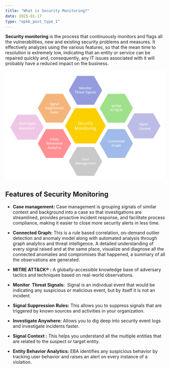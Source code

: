 ```yaml
---
title: "What is Security Monitoring?"
date: 2025-01-17
type: "epkb_post_type_1"
---
```


**Security monitoring** is the process that continuously monitors and flags all the vulnerabilities, new and existing security problems and measures. It effectively analyzes using the various features, so that the mean time to resolution is extremely low, indicating that an entity or service can be repaired quickly and, consequently, any IT issues associated with it will probably have a reduced impact on the business.

![Security monitoring](./gif/security-monitoring-1.jpg)

## **Features of Security Monitoring**  
  

- **Case management:** Case management is grouping signals of similar context and background into a case so that investigations are streamlined, provides proactive incident response, and facilitate process compliance, making it easier to close more security alerts in less time. 

- **Connected Graph:** This is a rule based correlation, on-demand outlier detection and anomaly model along with automated analysis through graph analytics and threat intelligence. A detailed understanding of every signal raised and at the same place, visualize and diagnose all the connected anomalies and compromises that happened, a summary of all the observations are generated.

- **MITRE ATT&CK® :** A globally-accessible knowledge base of adversary tactics and techniques based on real-world observations. 

- **Monitor  Threat Signals:**  Signal is an individual event that would be indicating any suspicious or malicious event, but by itself it is not an incident. 

- **Signal Suppression Rules:** This allows you to suppress signals that are triggered by known sources and activities in your organization. 

- **Investigate Anywhere:** Allows you to dig deep into security event logs and investigate incidents faster. 

- **Signal Context :** This helps you understand all the multiple entities that are related to the suspect or target entity. 

- **Entity Behavior Analytics:** EBA identifies any suspicious behavior by tracking user behavior and raises an alert on every instance of a violation.
